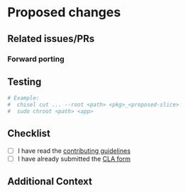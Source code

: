 # Proposed changes
<!-- Describe the changes proposed in this PR.

Provide good PR descriptions as the project maintainers aren't necessarily
familiar with the packages you are slicing.

We use conventional commits
(https://www.conventionalcommits.org/en/v1.0.0/#specification), so if not yet
specified in your commit messages, make sure you describe the type of change
being proposed in this PR (i.e. feat, test, fix, ci, chore, docs).
-->

## Related issues/PRs
<!-- If any -->

### Forward porting
<!-- This change MUST also be proposed to all newer, and still supported,
releases. List the corresponding PRs, or ignore if not applicable. -->

## Testing
<!-- Provide proof of testing and/or testing instructions, when applicable,
to help speed up the review process. -->

```bash
# Example:
#  chisel cut ... --root <path> <pkg>_<proposed-slice>
#  sudo chroot <path> <app>
```

## Checklist
<!-- Go over all the following points, and put an `x` in all the boxes
that apply. -->

* [ ] I have read the [contributing guidelines](
https://github.com/canonical/chisel-releases/blob/main/CONTRIBUTING.md)
* [ ] I have already submitted the [CLA
form](https://ubuntu.com/legal/contributors/agreement)

## Additional Context
<!-- If relevant -->